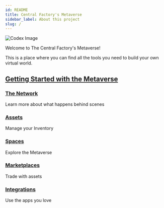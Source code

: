 ```yaml
---
id: README
title: Central Factory's Metaverse
sidebar_label: About this project
slug: /
---
```


![Codex Image](/img/undraw_book_lover_re_rwjy.svg)

Welcome to The Central Factory's Metaverse!

This is a place where you can find all the tools you need to build your own virtual world.

##  [Getting Started with the Metaverse](getting-started)

### [The Network](/the-network)

Learn more about what happens behind scenes

### [Assets](/assets)

Manage your Inventory

### [Spaces](/spaces)

Explore the Metaverse

### [Marketplaces](/marketplaces)

Trade with assets

### [Integrations](/integrations)

Use the apps you love
